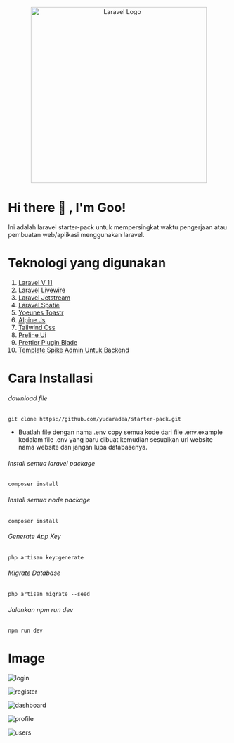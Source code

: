 <p align="center"><a href="https://laravel.com" target="_blank"><img src="https://raw.githubusercontent.com/laravel/art/master/logo-lockup/5%20SVG/2%20CMYK/1%20Full%20Color/laravel-logolockup-cmyk-red.svg" width="400" alt="Laravel Logo"></a></p>

# <summary><strong>Hi there :wave: , I'm Goo!</strong></summary>

Ini adalah laravel starter-pack untuk mempersingkat waktu pengerjaan atau pembuatan web/aplikasi menggunakan laravel.

# Teknologi yang digunakan

1. <a href="https://laravel.com/"> Laravel V 11 </a>
2. <a href="https://livewire.laravel.com/"> Laravel Livewire </a>
3. <a href="https://jetstream.laravel.com/introduction.html"> Laravel Jetstream </a>
4. <a href="https://spatie.be/docs/laravel-permission/v6/installation-laravel"> Laravel Spatie </a>
5. <a href="https://github.com/yoeunes/toastr"> Yoeunes Toastr </a>
6. <a href="https://alpinejs.dev/"> Alpine Js </a>
7. <a href="https://tailwindcss.com/"> Tailwind Css </a>
8. <a href="https://preline.co/"> Preline Ui </a>
9. <a href="https://mattstauffer.com/blog/how-to-set-up-prettier-on-a-laravel-app-to-lint-tailwind-class-order-and-more/"> Prettier Plugin Blade </a>
10. <a href="https://www.wrappixel.com/templates/spike-free-tailwind-admin-template/"> Template Spike Admin Untuk Backend </a>

# Cara Installasi

###### download file

    git clone https://github.com/yudaradea/starter-pack.git

-   Buatlah file dengan nama .env copy semua kode dari file .env.example kedalam file .env yang baru dibuat kemudian sesuaikan url website nama website dan jangan lupa databasenya.

###### Install semua laravel package

    composer install

###### Install semua node package

    composer install

###### Generate App Key

    php artisan key:generate

###### Migrate Database

    php artisan migrate --seed

###### Jalankan npm run dev

    npm run dev

# Image

![login](https://github.com/yudaradea/starter-pack/assets/117655878/bbd66332-49c2-4526-8365-869fc9c04bb1)

![register](https://github.com/yudaradea/starter-pack/assets/117655878/43c07456-0692-4bcc-9063-3cf89ea0f8c6)

![dashboard](https://github.com/yudaradea/starter-pack/assets/117655878/54f90ed1-5746-4313-926f-1f7b6a18b950)

![profile](https://github.com/yudaradea/starter-pack/assets/117655878/ae8596c6-ea12-4237-91d4-7bce0eea0cd9)

![users](https://github.com/yudaradea/starter-pack/assets/117655878/b7695d0e-f30f-4e29-a95b-77259c169b20)

